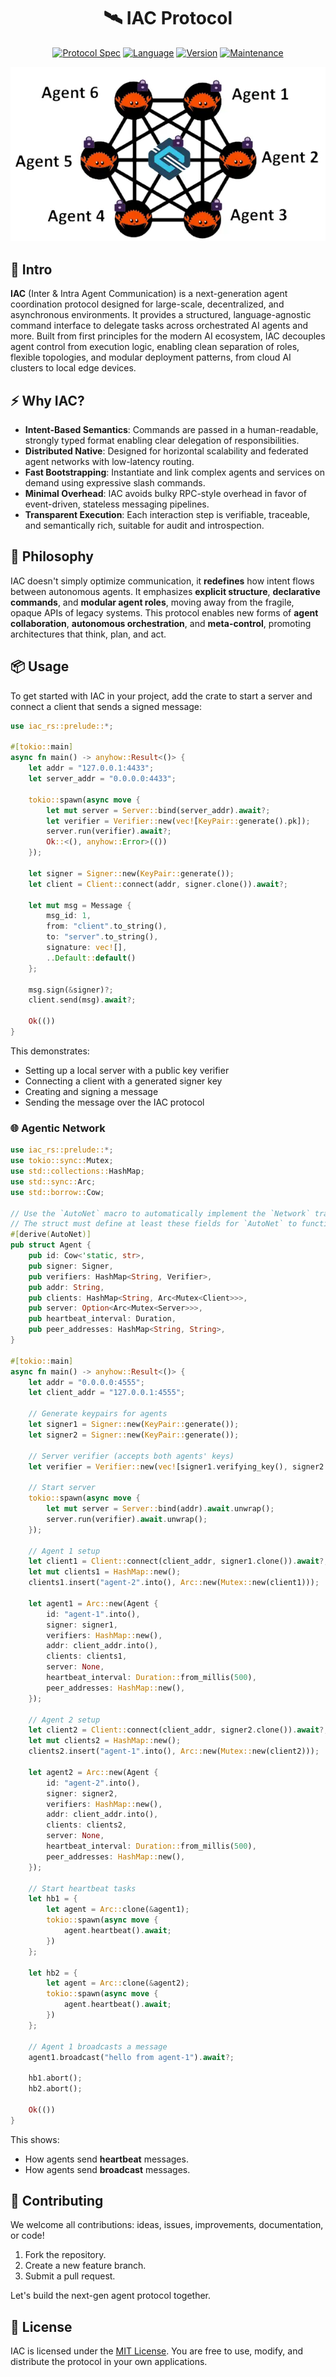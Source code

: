 <div align="center">

# 🛰️ IAC Protocol

[![Protocol Spec](https://img.shields.io/badge/Spec-IAC-purple.svg)](https://github.com/kevin-rs/autogpt)
[![Language](https://img.shields.io/badge/Language-Rust-orange.svg)](https://www.rust-lang.org/)
[![Version](https://img.shields.io/badge/Status-Experimental-blueviolet.svg)](https://github.com/kevin-rs/autogpt)
[![Maintenance](https://img.shields.io/badge/Maintained%3F-yes-brightgreen.svg)](https://github.com/wiseaidev)

![logo](https://raw.githubusercontent.com/kevin-rs/autogpt/refs/heads/main/iac-rs/assets/logo.webp)

</div>

## 📜 Intro

**IAC** (Inter & Intra Agent Communication) is a next-generation agent coordination protocol designed for large-scale, decentralized, and asynchronous environments. It provides a structured, language-agnostic command interface to delegate tasks across orchestrated AI agents and more. Built from first principles for the modern AI ecosystem, IAC decouples agent control from execution logic, enabling clean separation of roles, flexible topologies, and modular deployment patterns, from cloud AI clusters to local edge devices.

## ⚡ Why IAC?

- **Intent-Based Semantics**: Commands are passed in a human-readable, strongly typed format enabling clear delegation of responsibilities.
- **Distributed Native**: Designed for horizontal scalability and federated agent networks with low-latency routing.
- **Fast Bootstrapping**: Instantiate and link complex agents and services on demand using expressive slash commands.
- **Minimal Overhead**: IAC avoids bulky RPC-style overhead in favor of event-driven, stateless messaging pipelines.
- **Transparent Execution**: Each interaction step is verifiable, traceable, and semantically rich, suitable for audit and introspection.

## 🧠 Philosophy

IAC doesn't simply optimize communication, it **redefines** how intent flows between autonomous agents. It emphasizes **explicit structure**, **declarative commands**, and **modular agent roles**, moving away from the fragile, opaque APIs of legacy systems. This protocol enables new forms of **agent collaboration**, **autonomous orchestration**, and **meta-control**, promoting architectures that think, plan, and act.

## 📦 Usage

To get started with IAC in your project, add the crate to start a server and connect a client that sends a signed message:

```rust
use iac_rs::prelude::*;

#[tokio::main]
async fn main() -> anyhow::Result<()> {
    let addr = "127.0.0.1:4433";
    let server_addr = "0.0.0.0:4433";

    tokio::spawn(async move {
        let mut server = Server::bind(server_addr).await?;
        let verifier = Verifier::new(vec![KeyPair::generate().pk]);
        server.run(verifier).await?;
        Ok::<(), anyhow::Error>(())
    });

    let signer = Signer::new(KeyPair::generate());
    let client = Client::connect(addr, signer.clone()).await?;

    let mut msg = Message {
        msg_id: 1,
        from: "client".to_string(),
        to: "server".to_string(),
        signature: vec![],
        ..Default::default()
    };

    msg.sign(&signer)?;
    client.send(msg).await?;

    Ok(())
}
```

This demonstrates:

- Setting up a local server with a public key verifier
- Connecting a client with a generated signer key
- Creating and signing a message
- Sending the message over the IAC protocol

### 🌐 Agentic Network

```rust
use iac_rs::prelude::*;
use tokio::sync::Mutex;
use std::collections::HashMap;
use std::sync::Arc;
use std::borrow::Cow;

// Use the `AutoNet` macro to automatically implement the `Network` trait and enable IAC protocol support.
// The struct must define at least these fields for `AutoNet` to function correctly:
#[derive(AutoNet)]
pub struct Agent {
    pub id: Cow<'static, str>,
    pub signer: Signer,
    pub verifiers: HashMap<String, Verifier>,
    pub addr: String,
    pub clients: HashMap<String, Arc<Mutex<Client>>>,
    pub server: Option<Arc<Mutex<Server>>>,
    pub heartbeat_interval: Duration,
    pub peer_addresses: HashMap<String, String>,
}

#[tokio::main]
async fn main() -> anyhow::Result<()> {
    let addr = "0.0.0.0:4555";
    let client_addr = "127.0.0.1:4555";

    // Generate keypairs for agents
    let signer1 = Signer::new(KeyPair::generate());
    let signer2 = Signer::new(KeyPair::generate());

    // Server verifier (accepts both agents' keys)
    let verifier = Verifier::new(vec![signer1.verifying_key(), signer2.verifying_key()]);

    // Start server
    tokio::spawn(async move {
        let mut server = Server::bind(addr).await.unwrap();
        server.run(verifier).await.unwrap();
    });

    // Agent 1 setup
    let client1 = Client::connect(client_addr, signer1.clone()).await?;
    let mut clients1 = HashMap::new();
    clients1.insert("agent-2".into(), Arc::new(Mutex::new(client1)));

    let agent1 = Arc::new(Agent {
        id: "agent-1".into(),
        signer: signer1,
        verifiers: HashMap::new(),
        addr: client_addr.into(),
        clients: clients1,
        server: None,
        heartbeat_interval: Duration::from_millis(500),
        peer_addresses: HashMap::new(),
    });

    // Agent 2 setup
    let client2 = Client::connect(client_addr, signer2.clone()).await?;
    let mut clients2 = HashMap::new();
    clients2.insert("agent-1".into(), Arc::new(Mutex::new(client2)));

    let agent2 = Arc::new(Agent {
        id: "agent-2".into(),
        signer: signer2,
        verifiers: HashMap::new(),
        addr: client_addr.into(),
        clients: clients2,
        server: None,
        heartbeat_interval: Duration::from_millis(500),
        peer_addresses: HashMap::new(),
    });

    // Start heartbeat tasks
    let hb1 = {
        let agent = Arc::clone(&agent1);
        tokio::spawn(async move {
            agent.heartbeat().await;
        })
    };

    let hb2 = {
        let agent = Arc::clone(&agent2);
        tokio::spawn(async move {
            agent.heartbeat().await;
        })
    };

    // Agent 1 broadcasts a message
    agent1.broadcast("hello from agent-1").await?;

    hb1.abort();
    hb2.abort();

    Ok(())
}
```

This shows:

- How agents send **heartbeat** messages.
- How agents send **broadcast** messages.

## 🤝 Contributing

We welcome all contributions: ideas, issues, improvements, documentation, or code!

1. Fork the repository.
1. Create a new feature branch.
1. Submit a pull request.

Let's build the next-gen agent protocol together.

## 📜 License

IAC is licensed under the [MIT License](./LICENSE.md). You are free to use, modify, and distribute the protocol in your own applications.
